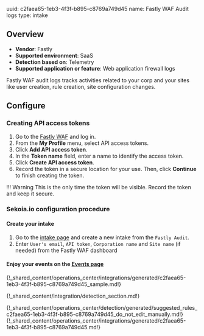 uuid: c2faea65-1eb3-4f3f-b895-c8769a749d45
name: Fastly WAF Audit logs
type: intake


## Overview
- **Vendor**: Fastly
- **Supported environment**: SaaS
- **Detection based on**: Telemetry
- **Supported application or feature**: Web application firewall logs

Fastly WAF audit logs tracks activities related to your corp and your sites like user creation, rule creation, site configuration changes.



## Configure

### Creating API access tokens

1. Go to the [Fastly WAF](https://dashboard.signalsciences.net) and log in.
2. From the **My Profile** menu, select API access tokens.
3. Click **Add API access token**.
4. In the **Token name** field, enter a name to identify the access token.
5. Click **Create API access token**.
6. Record the token in a secure location for your use. Then, click **Continue** to finish creating the token.

!!! Warning
	This is the only time the token will be visible. Record the token and keep it secure.

### Sekoia.io configuration procedure

#### Create your intake

1. Go to the [intake page](https://app.sekoia.io/operations/intakes) and create a new intake from the `Fastly Audit`.
2. Enter `User's email`, `API token`, `Corporation name` and `Site name` (if needed) from the Fastly WAF dashboard



#### Enjoy your events on the [Events page](https://app.sekoia.io/operations/events)

{!_shared_content/operations_center/integrations/generated/c2faea65-1eb3-4f3f-b895-c8769a749d45_sample.md!}


{!_shared_content/integration/detection_section.md!}

{!_shared_content/operations_center/detection/generated/suggested_rules_c2faea65-1eb3-4f3f-b895-c8769a749d45_do_not_edit_manually.md!}
{!_shared_content/operations_center/integrations/generated/c2faea65-1eb3-4f3f-b895-c8769a749d45.md!}

